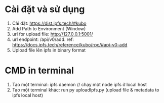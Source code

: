 # Cài đặt và sử dụng

1. Cài đặt: https://dist.ipfs.tech/#kubo
2. Add Path to Environment (Window)
3. url for upload file: http://127.0.0.1:5001/
4. url endpoint: /api/v0/add. ref: https://docs.ipfs.tech/reference/kubo/rpc/#api-v0-add
5. Upload file lên ipfs in binary format

# CMD in terminal

1. Tạo một terminal: ipfs daemon // chạy một node ipfs ở local host
2. Tạo một terminal khác: run py uploadIpfs.py (upload file & metadata to ipfs local host)

